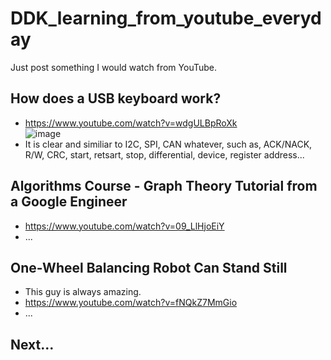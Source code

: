 # DDK_learning_from_youtube_everyday
Just post something I would watch from YouTube.

## How does a USB keyboard work?
* https://www.youtube.com/watch?v=wdgULBpRoXk <br>
![image](https://user-images.githubusercontent.com/67073582/125987075-58988083-c5dd-4c3e-b5f7-224231728566.png) <br>
* It is clear and similiar to I2C, SPI, CAN whatever, such as, ACK/NACK, R/W, CRC, start, retsart, stop, differential, device, register address...

## Algorithms Course - Graph Theory Tutorial from a Google Engineer
* https://www.youtube.com/watch?v=09_LlHjoEiY <br>
* ...

## One-Wheel Balancing Robot Can Stand Still
* This guy is always amazing.
* https://www.youtube.com/watch?v=fNQkZ7MmGio <br>
* ...

## Next...

